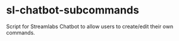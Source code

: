 # sl-chatbot-subcommands
Script for Streamlabs Chatbot to allow users to create/edit their own commands.
